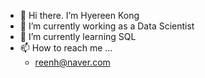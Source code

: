 <!-- ### Hi there 👋
**hyereen/hyereen** is a ✨ _special_ ✨ repository because its `README.md` (this file) appears on your GitHub profile.

Here are some ideas to get you started: -->

- 👋 Hi there. I’m Hyereen Kong
- 🔭 I’m currently working as a Data Scientist
- 🌱 I’m currently learning SQL
- 📫 How to reach me ... 
  + reenh@naver.com
